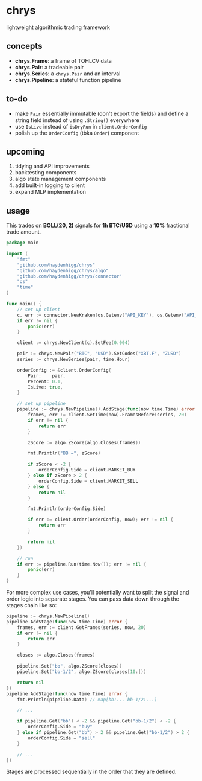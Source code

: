# chrys
lightweight algorithmic trading framework

## concepts
- **chrys.Frame**: a frame of TOHLCV data
- **chrys.Pair**: a tradeable pair
- **chrys.Series**: a `chrys.Pair` and an interval
- **chrys.Pipeline**: a stateful function pipeline

## to-do
- make `Pair` essentially immutable (don't export the fields) and define a string field instead of using `.String()` everywhere
- use `IsLive` instead of `isDryRun` in `client.OrderConfig`
- polish up the `OrderConfig` (tbka `Order`) component

## upcoming
1. tidying and API improvements
2. backtesting components
3. algo state management components
4. add built-in logging to client
5. expand MLP implementation

## usage
This trades on **BOLL(20, 2)** signals for **1h BTC/USD** using a **10%** fractional trade amount.

```go
package main

import (
	"fmt"
	"github.com/haydenhigg/chrys"
	"github.com/haydenhigg/chrys/algo"
	"github.com/haydenhigg/chrys/connector"
	"os"
	"time"
)

func main() {
	// set up client
	c, err := connector.NewKraken(os.Getenv("API_KEY"), os.Getenv("API_SECRET"))
	if err != nil {
		panic(err)
	}

	client := chrys.NewClient(c).SetFee(0.004)

	pair := chrys.NewPair("BTC", "USD").SetCodes("XBT.F", "ZUSD")
	series := chrys.NewSeries(pair, time.Hour)

	orderConfig := &client.OrderConfig{
		Pair:    pair,
		Percent: 0.1,
		IsLive: true,
	}

	// set up pipeline
	pipeline := chrys.NewPipeline().AddStage(func(now time.Time) error {
		frames, err := client.SetTime(now).FramesBefore(series, 20)
		if err != nil {
			return err
		}

		zScore := algo.ZScore(algo.Closes(frames))

		fmt.Println("BB =", zScore)

		if zScore < -2 {
			orderConfig.Side = client.MARKET_BUY
		} else if zScore > 2 {
			orderConfig.Side = client.MARKET_SELL
		} else {
			return nil
		}

		fmt.Println(orderConfig.Side)

		if err := client.Order(orderConfig, now); err != nil {
			return err
		}

		return nil
	})

	// run
	if err := pipeline.Run(time.Now()); err != nil {
		panic(err)
	}
}
```

For more complex use cases, you'll potentially want to split the signal and order logic into separate stages. You can pass data down through the stages chain like so:

```go
pipeline := chrys.NewPipeline()
pipeline.AddStage(func(now time.Time) error {
	frames, err := client.GetFrames(series, now, 20)
	if err != nil {
		return err
	}

	closes := algo.Closes(frames)

	pipeline.Set("bb", algo.ZScore(closes))
	pipeline.Set("bb-1/2", algo.ZScore(closes[10:]))

	return nil
})
pipeline.AddStage(func(now time.Time) error {
	fmt.Println(pipeline.Data) // map[bb:... bb-1/2:...]

	// ...

	if pipeline.Get("bb") < -2 && pipeline.Get("bb-1/2") < -2 {
		orderConfig.Side = "buy"
	} else if pipeline.Get("bb") > 2 && pipeline.Get("bb-1/2") > 2 {
		orderConfig.Side = "sell"
	}

	// ...
})
```

Stages are processed sequentially in the order that they are defined.
